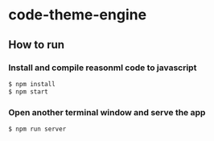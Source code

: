 # code-theme-engine

## How to run
### Install and compile reasonml code to javascript
```bash
$ npm install
$ npm start
```

### Open another terminal window and serve the app 
```bash
$ npm run server
```